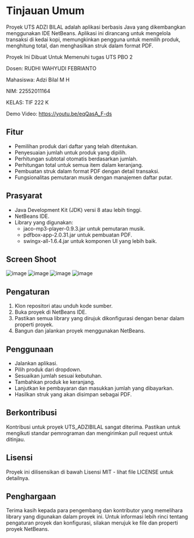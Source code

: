 # Tinjauan Umum
Proyek UTS ADZI BILAL adalah aplikasi berbasis Java yang dikembangkan menggunakan IDE NetBeans. Aplikasi ini dirancang untuk mengelola transaksi di kedai kopi, memungkinkan pengguna untuk memilih produk, menghitung total, dan menghasilkan struk dalam format PDF.

Proyek Ini Dibuat Untuk Memenuhi tugas UTS PBO 2

Dosen: RUDHI WAHYUDI FEBRIANTO

Mahasiswa: Adzi Bilal M H

NIM: 22552011164

KELAS: TIF 222 K

Demo Video: https://youtu.be/eqQasA_F-ds

## Fitur
- Pemilihan produk dari daftar yang telah ditentukan.
- Penyesuaian jumlah untuk produk yang dipilih.
- Perhitungan subtotal otomatis berdasarkan jumlah.
- Perhitungan total untuk semua item dalam keranjang.
- Pembuatan struk dalam format PDF dengan detail transaksi.
- Fungsionalitas pemutaran musik dengan manajemen daftar putar.

## Prasyarat
- Java Development Kit (JDK) versi 8 atau lebih tinggi.
- NetBeans IDE.
- Library yang digunakan:
    - jaco-mp3-player-0.9.3.jar untuk pemutaran musik.
    - pdfbox-app-2.0.31.jar untuk pembuatan PDF.
    - swingx-all-1.6.4.jar untuk komponen UI yang lebih baik.

## Screen Shoot
![image](https://github.com/adzibilal/uts-pbo-2/assets/41812877/b3e4ebd2-f6a3-41cd-af28-c7acc54959c3)
![image](https://github.com/adzibilal/uts-pbo-2/assets/41812877/1dda134c-5e55-4417-8090-1e2eabd42ab5)
![image](https://github.com/adzibilal/uts-pbo-2/assets/41812877/4cf271c5-9024-4a61-95b8-c724c4734c28)
![image](https://github.com/adzibilal/uts-pbo-2/assets/41812877/4a56c7f8-a9fb-4175-a582-6f4751a265ff)

## Pengaturan
1. Klon repositori atau unduh kode sumber.
2. Buka proyek di NetBeans IDE.
3. Pastikan semua library yang dirujuk dikonfigurasi dengan benar dalam properti proyek.
4. Bangun dan jalankan proyek menggunakan NetBeans.

## Penggunaan
- Jalankan aplikasi.
- Pilih produk dari dropdown.
- Sesuaikan jumlah sesuai kebutuhan.
- Tambahkan produk ke keranjang.
- Lanjutkan ke pembayaran dan masukkan jumlah yang dibayarkan.
- Hasilkan struk yang akan disimpan sebagai PDF.

## Berkontribusi
Kontribusi untuk proyek UTS_ADZIBILAL sangat diterima. Pastikan untuk mengikuti standar pemrograman dan mengirimkan pull request untuk ditinjau.

## Lisensi
Proyek ini dilisensikan di bawah Lisensi MIT - lihat file LICENSE untuk detailnya.

## Penghargaan
Terima kasih kepada para pengembang dan kontributor yang memelihara library yang digunakan dalam proyek ini.
Untuk informasi lebih rinci tentang pengaturan proyek dan konfigurasi, silakan merujuk ke file dan properti proyek NetBeans.

